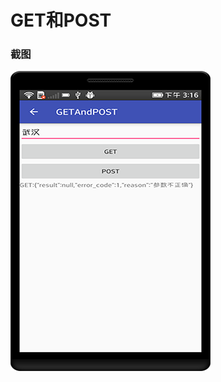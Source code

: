 # GET和POST

### 截图
![截图](https://github.com/BruceAnda/HMAndroid/blob/master/screenshot/day04/pic/pic10.png)